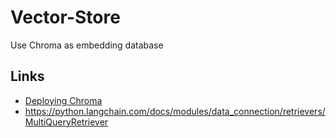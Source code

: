 # Vector-Store
Use Chroma as embedding database

## Links
- [Deploying Chroma](https://docs.trychroma.com/deployment)
- https://python.langchain.com/docs/modules/data_connection/retrievers/MultiQueryRetriever